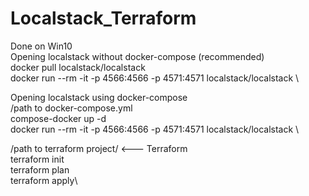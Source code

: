 # Localstack_Terraform
Done on Win10 \
Opening localstack without docker-compose (recommended) \
docker pull localstack/localstack \
docker run --rm -it -p 4566:4566 -p 4571:4571 localstack/localstack \

Opening localstack using docker-compose \
/path to docker-compose.yml \
compose-docker up -d \
docker run --rm -it -p 4566:4566 -p 4571:4571 localstack/localstack \

/path to terraform project/ <--- Terraform\
terraform init\
terraform plan\
terraform apply\
